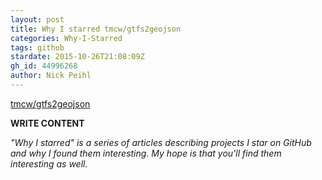 ```yaml
---
layout: post
title: Why I starred tmcw/gtfs2geojson
categories: Why-I-Starred
tags: github
stardate: 2015-10-26T21:08:09Z
gh_id: 44996268
author: Nick Peihl
---
```


[tmcw/gtfs2geojson](star.repo.html_url)

**WRITE CONTENT**

*"Why I starred" is a series of articles describing projects I star on GitHub and why I found them interesting. My hope is that you'll find them interesting as well.*

